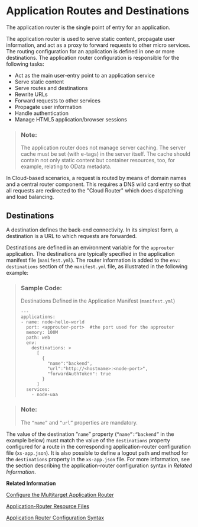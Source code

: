 <!-- loio875809c7817c4633bcb5369f15f6864b -->

# Application Routes and Destinations

The application router is the single point of entry for an application.

The application router is used to serve static content, propagate user information, and act as a proxy to forward requests to other micro services. The routing configuration for an application is defined in one or more destinations. The application router configuration is responsible for the following tasks:

-   Act as the main user-entry point to an application service
-   Serve static content
-   Serve routes and destinations
-   Rewrite URLs
-   Forward requests to other services
-   Propagate user information
-   Handle authentication
-   Manage HTML5 application/browser sessions

> ### Note:  
> The application router does not manage server caching. The server cache must be set \(with e-tags\) in the server itself. The cache should contain not only static content but container resources, too, for example, relating to OData metadata.

In Cloud-based scenarios, a request is routed by means of domain names and a central router component. This requires a DNS wild card entry so that all requests are redirected to the "Cloud Router" which does dispatching and load balancing.



## Destinations

A destination defines the back-end connectivity. In its simplest form, a destination is a URL to which requests are forwarded.

Destinations are defined in an environment variable for the `approuter` application. The destinations are typically specified in the application manifest file \(`manifest.yml`\). The router information is added to the `env: destinations` section of the `manifest.yml` file, as illustrated in the following example:

> ### Sample Code:  
> Destinations Defined in the Application Manifest \(`manifest.yml`\)
> 
> ```
> ---
> applications:
> - name: node-hello-world
>   port: <approuter-port>  #the port used for the approuter
>   memory: 100M
>   path: web
>   env:
>     destinations: >
>       [
>         {
>           "name":"backend",
>           "url":"http://<hostname>:<node-port>",
>           "forwardAuthToken": true
>         }
>       ]
>   services:
>     - node-uaa
> 
> ```

> ### Note:  
> The <code>“name”</code> and <code>“url”</code> properties are mandatory.

The value of the destination “`name`” property \(<code>“name”:“backend”</code> in the example below\) must match the value of the `destinations` property configured for a route in the corresponding application-router configuration file \(`xs-app.json`\). It is also possible to define a logout path and method for the `destinations` property in the `xs-app.json` file. For more information, see the section describing the application-router configuration syntax in *Related Information*.

**Related Information**  


[Configure the Multitarget Application Router](configure-the-multitarget-application-router-6ba8959.md "The application routes to the available microservices are described in the xs-app.json file.")

[Application-Router Resource Files](application-router-resource-files-8dccaad.md "The routing configuration for an application is defined in one or more so-called &quot;destinations&quot; that are defined in a destinations configuration.")

[Application Router Configuration Syntax](application-router-configuration-syntax-5f77e58.md "The application description defined in the xs-app.json file contains the configuration information used by the application router.")

